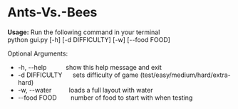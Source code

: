 # Ants-Vs.-Bees

**Usage:** Run the following command in your terminal  
python gui.py [-h] [-d DIFFICULTY] [-w] [--food FOOD]

Optional Arguments:
  * -h, --help     &nbsp;&nbsp;&nbsp;&nbsp;&nbsp;&nbsp;&nbsp;&nbsp;&nbsp;&nbsp;show this help message and exit
  * -d DIFFICULTY  &nbsp;&nbsp;&nbsp;&nbsp;&nbsp;sets difficulty of game (test/easy/medium/hard/extra-hard)
  * -w, --water    &nbsp;&nbsp;&nbsp;&nbsp;&nbsp;&nbsp;&nbsp;&nbsp;&nbsp;loads a full layout with water
  * --food FOOD    &nbsp;&nbsp;&nbsp;&nbsp;&nbsp;&nbsp;&nbsp;number of food to start with when testing
